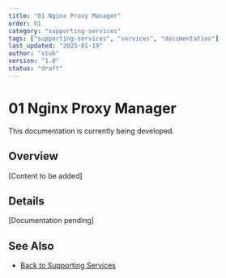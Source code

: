 ```yaml
---
title: "01 Nginx Proxy Manager"
order: 01
category: "supporting-services"
tags: ["supporting-services", "services", "documentation"]
last_updated: "2025-01-19"
author: "stub"
version: "1.0"
status: "draft"
---
```


# 01 Nginx Proxy Manager

This documentation is currently being developed.

## Overview

[Content to be added]

## Details

[Documentation pending]

## See Also

- [Back to Supporting Services](./README.md)
